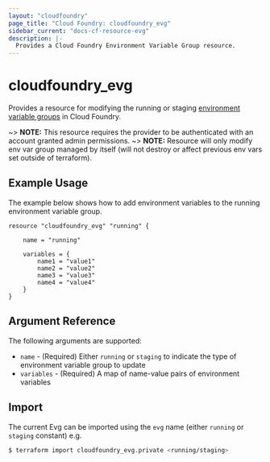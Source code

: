 ```yaml
---
layout: "cloudfoundry"
page_title: "Cloud Foundry: cloudfoundry_evg"
sidebar_current: "docs-cf-resource-evg"
description: |-
  Provides a Cloud Foundry Environment Variable Group resource.
---
```


# cloudfoundry\_evg

Provides a resource for modifying the running or staging [environment variable groups](https://docs.cloudfoundry.org/devguide/deploy-apps/environment-variable.html#evgroups) in Cloud Foundry.

~> **NOTE:** This resource requires the provider to be authenticated with an account granted admin permissions. 
~> **NOTE:** Resource will only modify env var group managed by itself (will not destroy or affect previous env vars set outside of terraform).

## Example Usage

The example below shows how to add environment variables to the running environment variable group.

```hcl
resource "cloudfoundry_evg" "running" {

	name = "running"

    variables = {
        name1 = "value1"
        name2 = "value2"
        name3 = "value3"
        name4 = "value4"
    }
}
```

## Argument Reference

The following arguments are supported:

* `name` - (Required) Either `running` or `staging` to indicate the type of environment variable group to update
* `variables` - (Required) A map of name-value pairs of environment variables

## Import

The current Evg can be imported using the `evg` name (either `running` or `staging` constant) e.g.

```bash
$ terraform import cloudfoundry_evg.private <running/staging>
```
